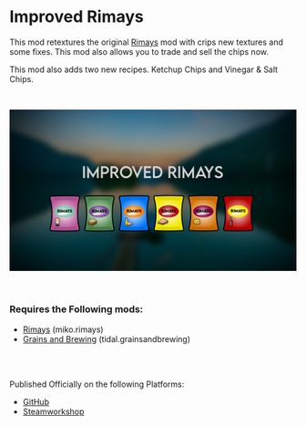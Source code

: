 # Improved Rimays
This mod retextures the original [Rimays][2] mod with crips new textures and some fixes. This mod also allows you to trade and sell the chips now.

This mod also adds two new recipes. Ketchup Chips and Vinegar & Salt Chips.

<br>

![preview](https://github.com/Official-Husko/improved-rimays/blob/main/About/Preview.png)

<br>

### Requires the Following mods:
* [Rimays][2] (miko.rimays)
* [Grains and Brewing][3] (tidal.grainsandbrewing)

<br>
<br>

Published Officially on the following Platforms:
- [GitHub][6]
- [Steamworkshop][7]


[2]: https://steamcommunity.com/sharedfiles/filedetails/?id=2896484860
[3]: https://steamcommunity.com/sharedfiles/filedetails/?id=2897396824
[4]: https://steamcommunity.com/sharedfiles/filedetails/?id=2134308522
[5]: https://steamcommunity.com/sharedfiles/filedetails/?id=2748889667
[6]: https://github.com/Official-Husko/improved-rimays
[7]: https://steamcommunity.com/sharedfiles/filedetails/?id=3159433372